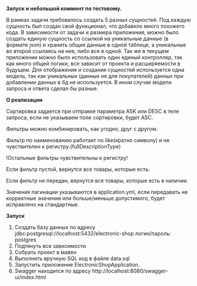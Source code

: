 **Запуск и небольшой коммент по тестовому.**

В рамках задачи требовалось создать 5 разных сущностей. Под каждую сущность был создан свой функционал,
что добавило много похожего кода. В зависимости от задачи и размера приложения, можно было создать единую
сущность со ссылкой на уникальные данные (в формате json) и хранить общие данные в одной таблице,
а уникальные во второй ссылаясь на нее, либо все в одной. Так же в текущем приложении можно было использовать один
единый контроллер, так как много общей логики, все зависит от проекта и расширяемости в будущем. Для отображения и
создания сущностей используется одна модель, так как уникальных (данные не для покупателей) данных при добавлении
данных в бд не используется. В ином случае модели запроса и ответа сделал бы разные.

**О реализации**

Сортировка задается при отправке параметра ASK или DESC в теле запроса, если не указываем поле сортировки, будет ASC.

Фильтры можно комбинировать, как угодно, друг с другом.

Фильтр по наименованию работает по like(кратно символу) и не чувствителен к регистру.(fullDescriptionType)

!Остальные фильтры чувствительны к регистру!

Если фильтр пустой, вернутся все товары, которые есть.

Если фильтр не передан, вернутся все товары, которые есть в наличии.

Значения пагинации указываются в application.yml, если передавать не корректные значения или больше/меньше допустимого, будет исправлено на стандартные. 

**Запуск**

1. Создать базу данных по адресу jdbc:postgresql://localhost:5432/electronic-shop логин/пароль: postgres
2. Подтянуть все зависимости
3. Собрать проект в мавен
4. Выполнить вручную SQL код в файле data.sql
5. Запустить приложение ElectronicShopApplication.
6. Swagger находится по адресу http://localhost:8080/swagger-ui/index.html
